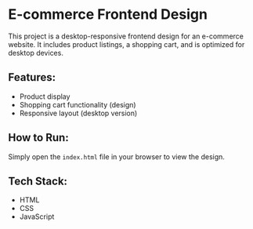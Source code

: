 # E-commerce Frontend Design

This project is a desktop-responsive frontend design for an e-commerce website. It includes product listings, a shopping cart, and is optimized for desktop devices.

## Features:
- Product display
- Shopping cart functionality (design)
- Responsive layout (desktop version)

## How to Run:
Simply open the `index.html` file in your browser to view the design.

## Tech Stack:
- HTML
- CSS
- JavaScript
